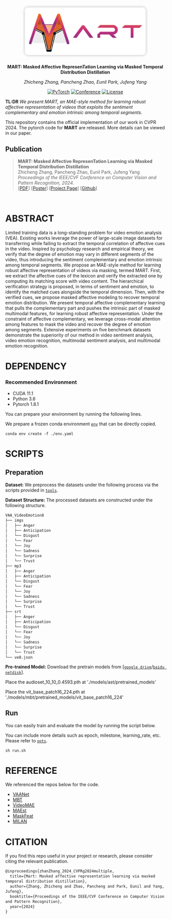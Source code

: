 <div align="center">


# <img src="./assets/logo.png" style="vertical-align: sub;" width="400">
**MART: Masked Affective RepresenTation Learning via Masked Temporal Distribution Distillation**


<i>Zhicheng Zhang, Pancheng Zhao, Eunil Park, Jufeng Yang</i>

<a href=" "><img alt="PyTorch" src="https://img.shields.io/badge/PyTorch-ee4c2c?logo=pytorch&logoColor=white"></a>
[![Conference](https://img.shields.io/badge/CVPR-2024-orange)](https://openaccess.thecvf.com/CVPR2024)
[![License](https://img.shields.io/badge/license-Apache%202-blue)](./LICENSE)
</div>




**TL:DR** *We present MART, an MAE-style method for learning robust affective representation of videos that exploits the sentiment complementary and emotion intrinsic among temporal segments.*


This repository contains the official implementation of our work in CVPR 2024. The pytorch code for **MART** are released. More details can be viewed in our paper.<be>

## Publication

>**MART: Masked Affective RepresenTation Learning via Masked Temporal Distribution Distillation**<br>
Zhicheng Zhang, Pancheng Zhao, Eunil Park, Jufeng Yang<br>
<i>Proceedings of the IEEE/CVF Conference on Computer Vision and Pattern Recognition, 2024</i>.</br>
[<a href="[../assets/2023_ICCV_MPOT.pdf](https://openaccess.thecvf.com/content/CVPR2024/papers/Zhang_MART_Masked_Affective_RepresenTation_Learning_via_Masked_Temporal_Distribution_Distillation_CVPR_2024_paper.pdf)" target="_blank">PDF</a>]
[<a href="https://zzcheng.top/assets/pdf/2024_CVPR_MART_poster.pdf" target="_blank">Poster</a>]
[<a href="https://zzcheng.top/MART" target="_blank">Project Page</a>]
[<a href="https://github.com/nku-zhichengzhang/MART" target="_blank">Github</a>]


</br>




# ABSTRACT

Limited training data is a long-standing problem for video emotion analysis (VEA). Existing works leverage the power of large-scale image datasets for transferring while failing to extract the temporal correlation of affective cues in the video. Inspired by psychology research and empirical theory, we verify that the degree of emotion may vary in different segments of the video, thus introducing the sentiment complementary and emotion intrinsic among temporal segments. We propose an MAE-style method for learning robust affective representation of videos via masking, termed MART. First, we extract the affective cues of the lexicon and verify the extracted one by computing its matching score with video content. The hierarchical verification strategy is proposed, in terms of sentiment and emotion, to identify the matched cues alongside the temporal dimension. Then, with the verified cues, we propose masked affective modeling to recover temporal emotion distribution. We present temporal affective complementary learning that pulls the complementary part and pushes the intrinsic part of masked multimodal features, for learning robust affective representation. Under the constraint of affective complementary, we leverage cross-modal attention among features to mask the video and recover the degree of emotion among segments. Extensive experiments on five benchmark datasets demonstrate the superiority of our method in video sentiment analysis, video emotion recognition, multimodal sentiment analysis, and multimodal emotion recognition.


# DEPENDENCY


### Recommended Environment
* CUDA 11.1
* Python 3.6
* Pytorch 1.8.1

You can prepare your environment by running the following lines.

We prepare a frozen conda environment [`env`](./env.yaml) that can be directly copied.
```
conda env create -f ./env.yaml
```   





# SCRIPTS
## Preparation

**Dataset:** We preprocess the datasets under the following process via the scripts provided in [`tools`](./tools).

**Dataset Structure:** The processed datasets are constructed under the following structure.

```
VAA_VideoEmotion8
├── imgs
│   ├── Anger
│   ├── Anticipation
│   └── Disgust
│   └── Fear
│   └── Joy
│   └── Sadness
│   └── Surprise
│   └── Trust
├── mp3 
│   ├── Anger
│   ├── Anticipation
│   └── Disgust
│   └── Fear
│   └── Joy
│   └── Sadness
│   └── Surprise
│   └── Trust
├── srt 
│   ├── Anger
│   ├── Anticipation
│   └── Disgust
│   └── Fear
│   └── Joy
│   └── Sadness
│   └── Surprise
│   └── Trust
└── ve8.json
```

**Pre-trained Model:** Download the pretrain models from [[`google drive`](https://drive.google.com/drive/folders/1VwuBEJ7RPkpfi4SqUb84jSZhy1zfTYTJ?usp=drive_link)/[`baidu netdisk`](https://pan.baidu.com/s/1DMKH0Tfc_SHJFpyxEq9HbA?pwd=riu6)].

Place the audioset_10_10_0.4593.pth at './models/ast/pretrained_models'

Place the vit_base_patch16_224.pth at './models/mbt/pretrained_models/vit_base_patch16_224'

## Run
You can easily train and evaluate the model by running the script below.

You can include more details such as epoch, milestone, learning_rate, etc. Please refer to [`opts`](opts.py).

~~~~
sh run.sh
~~~~






# REFERENCE
We referenced the repos below for the code.

* [VAANet](https://github.com/maysonma/VAANet)
* [MBT](https://github.com/google-research/scenic/tree/main/scenic/projects/mbt)
* [VideoMAE](https://github.com/MCG-NJU/VideoMAE)
* [MAEst](https://github.com/facebookresearch/mae_st)
* [MaskFeat](https://github.com/facebookresearch/pytorchvideo)
* [MILAN](https://github.com/zejiangh/MILAN)


# CITATION

If you find this repo useful in your project or research, please consider citing the relevant publication.

````
@inproceedings{zhanZhang_2024_CVPRg2024multiple,
  title={Mart: Masked affective representation learning via masked temporal distribution distillation},
  author={Zhang, Zhicheng and Zhao, Pancheng and Park, Eunil and Yang, Jufeng},
  booktitle={Proceedings of the IEEE/CVF Conference on Computer Vision and Pattern Recognition},
  year={2024}
}
````